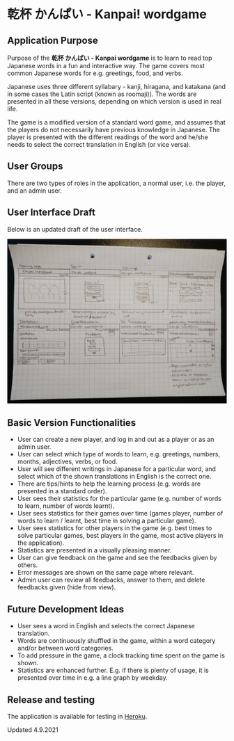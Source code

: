 # 乾杯 かんぱい - Kanpai! wordgame

## Application Purpose

Purpose of the **乾杯 かんぱい - Kanpai wordgame** is to learn to read top  Japanese words in a fun and interactive way. The game covers most common Japanese words for e.g. greetings, food, and verbs.

Japanese uses three different syllabary - kanji, hiragana, and katakana (and in some cases the Latin script (known as roomaji)). The words are presented in all these versions, depending on which version is used in real life.

The game is a modified version of a standard word game, and assumes that the players do not necessarily have previous knowledge in Japanese. The player is presented with the different readings of the word and he/she needs to select the correct translation in English (or vice versa).

## User Groups

There are two types of roles in the application, a normal user, i.e. the player, and an admin user.

## User Interface Draft

Below is an updated draft of the user interface.

![Game design document picture](./documentation/pictures/game_design_doc_pic.jpg) 

## Basic Version Functionalities

* User can create a new player, and log in and out as a player or as an admin user.
* User can select which type of words to learn, e.g. greetings, numbers, months, adjectives, verbs, or food.
* User will see different writings in Japanese for a particular word, and select which of the shown translations in English is the correct one.
* There are tips/hints to help the learning process (e.g. words are presented in a standard order).
* User sees their statistics for the particular game (e.g. number of words to learn, number of words learnt).
* User sees statistics for their games over time (games player, number of words to learn / learnt, best time in solving a particular game).
* User sees statistics for other players in the game (e.g. best times to solve particular games, best players in the game, most active players in the application).
* Statistics are presented in a visually pleasing manner.
* User can give feedback on the game and see the feedbacks given by others.
* Error messages are shown on the same page where relevant.
* Admin user can review all feedbacks, answer to them, and delete feedbacks given (hide from view).

## Future Development Ideas
* User sees a word in English and selects the correct Japanese translation. 
* Words are continuously shuffled in the game, within a word category and/or between word categories.
* To add pressure in the game, a clock tracking time spent on the game is shown.
* Statistics are enhanced further. E.g. if there is plenty of usage, it is presented over time in e.g. a line graph by weekday.

## Release and testing

The application is available for testing in [Heroku](https://kanpaiwordgame.herokuapp.com/).

Updated 4.9.2021